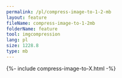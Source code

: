 ```yaml
---
permalink: /pl/compress-image-to-1-2-mb
layout: feature
fileName: compress-image-to-1-2mb
folderName: feature
tool: imgcompression
lang: pl
size: 1228.8
type: mb
---
```


{%- include compress-image-to-X.html -%}
